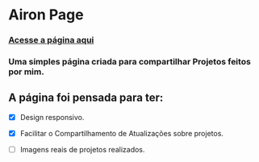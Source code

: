 # Airon Page
### [Acesse a página aqui](https://airon-aona.github.io/Airon-Page/)

### Uma simples página criada para compartilhar Projetos feitos por mim.

## A página foi pensada para ter:

- [X] Design responsivo.
- [X] Facilitar o Compartilhamento de Atualizações sobre projetos.



- [ ] Imagens reais de projetos realizados.
